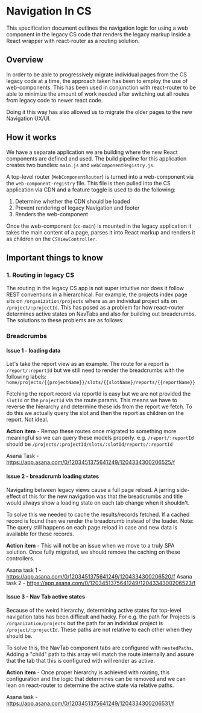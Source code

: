 # Navigation In CS

This specification document outlines the navigation logic for using a web component in the legacy CS code that renders the legacy markup inside a React wrapper with react-router as a routing solution.

## Overview

In order to be able to progressively migrate individual pages from the CS legacy code at a time, the approach taken has been to employ the use of web-components. This has been used in conjunction with react-router to be able to minimize the amount of work needed after switching out all routes from legacy code to newer react code.

Doing it this way has also allowed us to migrate the older pages to the new Navigation UX/UI.

## How it works

We have a separate application we are building where the new React components are defined and used. The build pipeline for this application creates two bundles: `main.js` and `webComponentRegistry.js`.

A top-level router (`WebComponentRouter`) is turned into a web-component via the `web-component-registry` file. This file is then pulled into the CS application via CDN and a feature toggle is used to do the following:

1. Determine whether the CDN should be loaded
2. Prevent rendering of legacy Navigation and footer
3. Renders the web-component

Once the web-component (`cc-main`) is mounted in the legacy application it takes the main content of a page, parses it into React markup and renders it as children on the `CSViewController`.

## Important things to know

### 1. Routing in legacy CS

The routing in the legacy CS app is not super intuitive nor does it follow REST conventions in a hierarchical. For example, the projects index page sits on `/organization/projects` where as an individual project sits on `/project/:projectId`. This has posed as a problem for how react-router determines active states on NavTabs and also for building out breadcrumbs. The solutions to these problems are as follows:

### **Breadcrumbs**

#### **Issue 1 - loading data**

Let's take the report view as an example. The route for a report is `/report/:reportId` but we still need to render the breadcrumbs with the following labels: `home/projects/{{projectName}}/slots/{{slotName}/reports/{{reportName}}`

Fetching the report record via reportId is easy but we are not provided the `slotId` or the `projectId` via the route params. This means we have to reverse the hierarchy and determine these ids from the report we fetch. To do this we actually query the slot and then the report as children on the report. Not ideal.

**Action item** - Remap these routes once migrated to something more meaningful so we can query these models properly. e.g. `/report/:reportId` should be `/projects/:projectId/slots/:slotId/reports/:reportId`

Asana Task - https://app.asana.com/0/1203451375641249/1204334300206525/f

#### **Issue 2 - breadcrumb loading states**

Navigating between legacy views cause a full page reload. A jarring side-effect of this for the new navigation was that the breadcrumbs and title would always show a loading state on each tab change when it shouldn't.

To solve this we needed to cache the results/records fetched. If a cached record is found then we render the breadcrumb instead of the loader. Note: The query still happens on each page reload in case and new data is available for these records.

**Action item** - This will not be an issue when we move to a truly SPA solution. Once fully migrated, we should remove the caching on these controllers.

Asana task 1 - https://app.asana.com/0/1203451375641249/1204334300206520/f
Asana task 2 - https://app.asana.com/0/1203451375641249/1204334300206523/f

#### **Issue 3 - Nav Tab active states**

Because of the weird hierarchy, determining active states for top-level navigation tabs has been difficult and hacky. For e.g. the path for Projects is `/organization/projects` but the path for an individual project is `/project/:projectId`. These paths are not relative to each other when they should be.

To solve this, the NavTab component tabs are configured with `nestedPaths`. Adding a "child" path to this array will match the route internally and assure that the tab that this is configured with will render as active.

**Action item** - Once proper hierarchy is achieved with routing, this configuration and the logic that determines can be removed and we can lean on react-router to determine the active state via relative paths.

Asana task - https://app.asana.com/0/1203451375641249/1204334300206531/f
